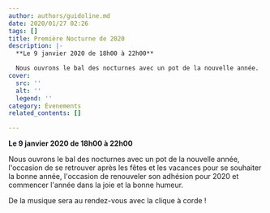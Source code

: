 ```yaml
---
author: authors/guidoline.md
date: 2020/01/27 02:26
tags: []
title: Première Nocturne de 2020
description: |-
  **Le 9 janvier 2020 de 18h00 à 22h00**

  Nous ouvrons le bal des nocturnes avec un pot de la nouvelle année.
cover:
  src: ''
  alt: ''
  legend: ''
category: Évenements
related_contents: []

---
```

**Le 9 janvier 2020 de 18h00 à 22h00**

Nous ouvrons le bal des nocturnes avec un pot de la nouvelle année, l'occasion de se retrouver après les fêtes et les vacances pour se souhaiter la bonne année, l'occasion de renouveler son adhésion pour 2020 et commencer l'année dans la joie et la bonne humeur.

  
De la musique sera au rendez-vous avec la clique à corde !